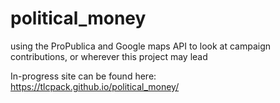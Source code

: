 # political_money
using the ProPublica and Google maps API to look at campaign contributions, or wherever this project may lead

In-progress site can be found here: https://tlcpack.github.io/political_money/
